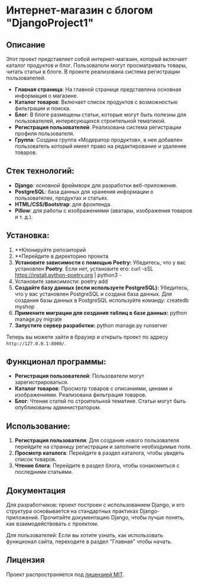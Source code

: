 # Интернет-магазин с блогом "DjangoProject1"

## Описание
Этот проект представляет собой интернет-магазин, который включает каталог продуктов и блог. Пользователи могут просматривать товары, читать статьи в блоге.
В проекте реализована система регистрации пользователей.

- **Главная страница**: На главной странице представлена основная информация о магазине.
- **Каталог товаров**: Включает список продуктов с возможностью фильтрации и поиска.
- **Блог**: В блоге размещены статьи, которые могут быть полезны для пользователей, интересующихся строительной тематикой.
- **Регистрация пользователей**: Реализована система регистрации профиля пользователя.
- **Группа**: Создана группа «Модератор продуктов», в нее добавлен пользователь который имеет право на редактирование и удаление товаров.

## Стек технологий:
- **Django**: основной фреймворк для разработки веб-приложения.
- **PostgreSQL**: база данных для хранения информации о пользователях, продуктах и статьях.
- **HTML/CSS/Bootstrap**: для фронтенда.
- **Pillow**: для работы с изображениями (аватары, изображения товаров и т. д.).

## Установка:

1. **Клонируйте репозиторий
2. **Перейдите в директорию проекта
3. **Установите зависимости с помощью Poetry:** Убедитесь, что у вас установлен **Poetry**. Если нет, установите его: curl -sSL https://install.python-poetry.org | python3 -
4. Установите зависимости: poetry add
5. **Создайте базу данных (если используете PostgreSQL):**
Убедитесь, что у вас установлен PostgreSQL и создана база данных. Для создания базы данных в PostgreSQL используйте команду: createdb myshop
6. **Примените миграции для создания таблиц в базе данных:** python manage.py migrate
7. **Запустите сервер разработки:** python manage.py runserver

Теперь вы можете зайти в браузер и открыть проект по адресу `http://127.0.0.1:8000/`.

## Функционал программы:
- **Регистрация пользователей**: Пользователи могут зарегистрироваться.
- **Каталог товаров**: Просмотр товаров с описаниями, ценами и изображениями. Реализована фильтрация товаров.
- **Блог**: Чтение статей по строительной тематике. Статьи могут быть опубликованы администратором.

## Использование:
1. **Регистрация пользователя**: Для создания нового пользователя перейдите на страницу регистрации и заполните необходимые поля.
2. **Просмотр каталога**: Перейдите в раздел каталога, чтобы увидеть список товаров.
3. **Чтение блога**: Перейдите в раздел блога, чтобы ознакомиться с последними статьями.
## Документация

Для разработчиков: проект построен с использованием Django, и его структура основывается на стандартных практиках Django-приложений. Прочитайте документацию Django, чтобы лучше понять, как взаимодействовать с проектом.

Для пользователей: Если вы хотите узнать, как использовать функционал сайта, переходите в раздел "Главная" чтобы начать.

## Лицензия

Проект распространяется под [лицензией MIT](LICENSE).